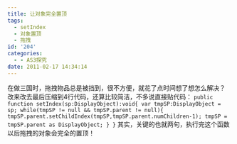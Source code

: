 ```yaml
---
title: 让对象完全置顶
tags:
  - setIndex
  - 对象置顶
  - 拖拽
id: '204'
categories:
  - - AS3探究
date: 2011-02-17 14:34:14
---
```


在做三国时，拖拽物品总是被挡到，很不方便，就花了点时间想了想怎么解决？ 改来改去最后压缩到4行代码，还算比较简洁，不多说直接贴代码： `public function setIndex(sp:DisplayObject):void{ var tmpSP:DisplayObject = sp; while(tmpSP != null && tmpSP.parent != null){ tmpSP.parent.setChildIndex(tmpSP,tmpSP.parent.numChildren-1); tmpSP = tmpSP.parent as DisplayObject; } }` 其实，关键的也就两句，执行完这个函数以后拖拽的对象会完全的置顶！